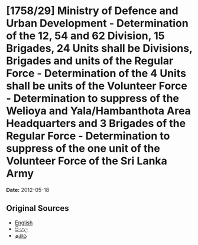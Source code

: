 # [1758/29] Ministry of Defence and Urban Development - Determination of the 12, 54 and 62 Division, 15 Brigades, 24 Units shall be Divisions, Brigades and units of the Regular Force - Determination of the 4 Units shall be units of the Volunteer Force - Determination to suppress of the Welioya and Yala/Hambanthota Area Headquarters and 3 Brigades of the Regular Force - Determination to suppress of the one unit of the Volunteer Force of the Sri Lanka Army

**Date:** 2012-05-18

## Original Sources

- [English](https://documents.gov.lk/view/extra-gazettes/2012/5/1758-29_E.pdf)
- [සිංහල](https://documents.gov.lk/view/extra-gazettes/2012/5/1758-29_S.pdf)
- [தமிழ்](https://documents.gov.lk/view/extra-gazettes/2012/5/1758-29_T.pdf)
